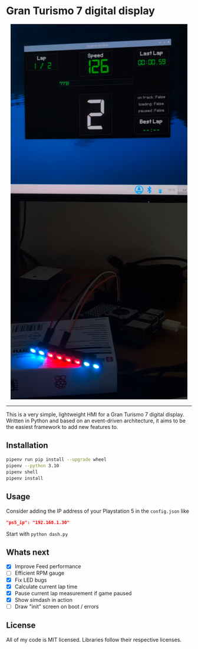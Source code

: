 # Gran Turismo 7 digital display
<div align="center">

<picture>
<img width=480px src="https://raw.githubusercontent.com/chrshdl/gt7-simdash/master/gt7-simdash.png" />
</picture>

</div>

---

This is a very simple, lightweight HMI for a Gran Turismo 7 digital display. Written in Python and based on an event-driven architecture, it aims to be the easiest framework to add new features to.

## Installation

```sh
pipenv run pip install --upgrade wheel
pipenv --python 3.10
pipenv shell
pipenv install
```
## Usage

Consider adding the IP address of your Playstation 5 in the `config.json` like

```json
"ps5_ip": "192.168.1.30"
```
Start with `python dash.py`

## Whats next

- [x] Improve Feed performance
- [ ] Efficient RPM gauge
- [x] Fix LED bugs
- [x] Calculate current lap time
- [x] Pause current lap measurement if game paused
- [x] Show simdash in action
- [ ] Draw "init" screen on boot / errors

## License
All of my code is MIT licensed. Libraries follow their respective licenses.
